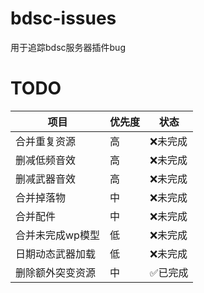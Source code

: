 # bdsc-issues
用于追踪bdsc服务器插件bug

# TODO
|项目|优先度|状态|
|---|---|---|
|合并重复资源|高|❌未完成|
|删减低频音效|高|❌未完成|
|删减武器音效|高|❌未完成|
|合并掉落物|中|❌未完成|
|合并配件|中|❌未完成|
|合并未完成wp模型|低|❌未完成|
|日期动态武器加载|低|❌未完成|
|删除额外突变资源|中|✅已完成|
